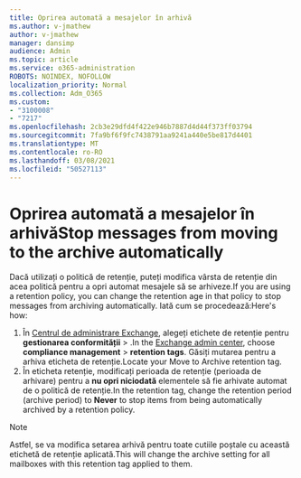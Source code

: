 ```yaml
---
title: Oprirea automată a mesajelor în arhivă
ms.author: v-jmathew
author: v-jmathew
manager: dansimp
audience: Admin
ms.topic: article
ms.service: o365-administration
ROBOTS: NOINDEX, NOFOLLOW
localization_priority: Normal
ms.collection: Adm_O365
ms.custom:
- "3100008"
- "7217"
ms.openlocfilehash: 2cb3e29dfd4f422e946b7887d4d44f373ff03794
ms.sourcegitcommit: 7fa9bf6f9fc7438791aa9241a440e5be817d4401
ms.translationtype: MT
ms.contentlocale: ro-RO
ms.lasthandoff: 03/08/2021
ms.locfileid: "50527113"
---
```

# <a name="stop-messages-from-moving-to-the-archive-automatically"></a><span data-ttu-id="f59e2-102">Oprirea automată a mesajelor în arhivă</span><span class="sxs-lookup"><span data-stu-id="f59e2-102">Stop messages from moving to the archive automatically</span></span>

<span data-ttu-id="f59e2-103">Dacă utilizați o politică de retenție, puteți modifica vârsta de retenție din acea politică pentru a opri automat mesajele să se arhiveze.</span><span class="sxs-lookup"><span data-stu-id="f59e2-103">If you are using a retention policy, you can change the retention age in that policy to stop messages from archiving automatically.</span></span> <span data-ttu-id="f59e2-104">Iată cum se procedează:</span><span class="sxs-lookup"><span data-stu-id="f59e2-104">Here's how:</span></span>

1. <span data-ttu-id="f59e2-105">În [Centrul de administrare Exchange](https://go.microsoft.com/fwlink/?linkid=2059104), alegeți etichete de retenție pentru **gestionarea conformității**  >  .</span><span class="sxs-lookup"><span data-stu-id="f59e2-105">In the [Exchange admin center](https://go.microsoft.com/fwlink/?linkid=2059104), choose **compliance management** > **retention tags**.</span></span> <span data-ttu-id="f59e2-106">Găsiți mutarea pentru a arhiva eticheta de retenție.</span><span class="sxs-lookup"><span data-stu-id="f59e2-106">Locate your Move to Archive retention tag.</span></span>
2. <span data-ttu-id="f59e2-107">În eticheta retenție, modificați perioada de retenție (perioada de arhivare) pentru a **nu opri niciodată** elementele să fie arhivate automat de o politică de retenție.</span><span class="sxs-lookup"><span data-stu-id="f59e2-107">In the retention tag, change the retention period (archive period) to **Never** to stop items from being automatically archived by a retention policy.</span></span>

> [!NOTE]
> <span data-ttu-id="f59e2-108">Astfel, se va modifica setarea arhivă pentru toate cutiile poștale cu această etichetă de retenție aplicată.</span><span class="sxs-lookup"><span data-stu-id="f59e2-108">This will change the archive setting for all mailboxes with this retention tag applied to them.</span></span>
